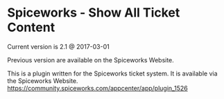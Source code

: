 # Spiceworks - Show All Ticket Content

Current version is 2.1 @ 2017-03-01

Previous version are available on the Spiceworks Website.

This is a plugin written for the Spiceworks ticket system. It is available via the Spiceworks Website. https://community.spiceworks.com/appcenter/app/plugin_1526
